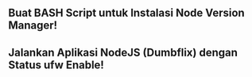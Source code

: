 ## Buat BASH Script untuk Instalasi Node Version Manager!

## Jalankan Aplikasi NodeJS (Dumbflix) dengan Status ufw Enable!
